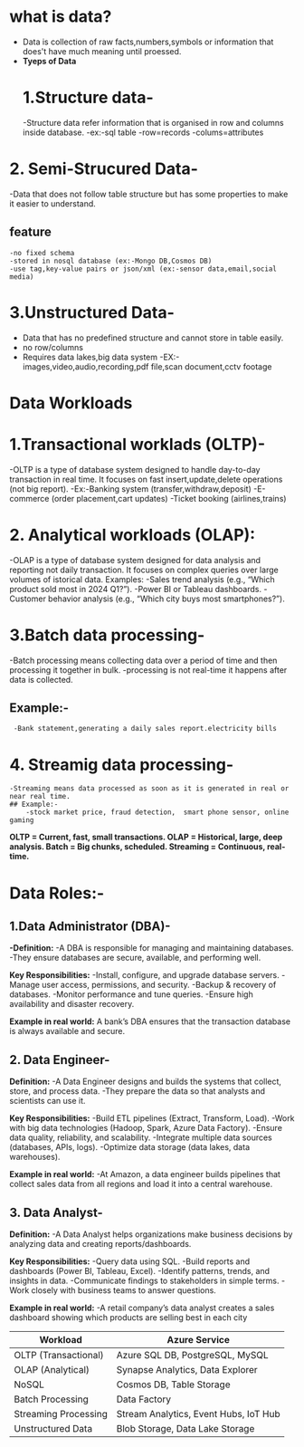 # what is data?
- Data is collection of raw facts,numbers,symbols or information that does't have much meaning until proessed.
- **Tyeps of Data**
  # 1.Structure data-
    -Structure data refer information that is organised in row and columns inside database.
    -ex:-sql table
    -row=records
    -colums=attributes
# 2. Semi-Strucured Data-
  -Data that does not follow table structure but has some properties to make it easier to understand.
  ## feature
    -no fixed schema
    -stored in nosql database (ex:-Mongo DB,Cosmos DB)
    -use tag,key-value pairs or json/xml (ex:-sensor data,email,social media)
# 3.Unstructured Data-
  - Data that has no predefined structure and cannot store in table easily.
  - no row/columns
  - Requires data lakes,big data system
-EX:-images,video,audio,recording,pdf file,scan document,cctv footage

# Data Workloads
# 1.Transactional worklads (OLTP)-
  -OLTP is a type of database system designed to handle day-to-day transaction in real time. It focuses on fast insert,update,delete operations (not big report).
  -Ex:-Banking system (transfer,withdraw,deposit)
      -E-commerce (order placement,cart updates)
      -Ticket booking (airlines,trains)
# 2. Analytical workloads (OLAP):
  -OLAP is a type of database system designed for data analysis and reporting not daily transaction. It focuses on complex queries over large volumes of istorical data.
  Examples:
    -Sales trend analysis (e.g., “Which product sold most in 2024 Q1?”).
    -Power BI or Tableau dashboards.
    -Customer behavior analysis (e.g., “Which city buys most smartphones?”).
# 3.Batch data processing-
  -Batch processing means collecting data over a period of time and then processing it together in bulk.
  -processing is not real-time it happens after data is collected.
 ## Example:-
     -Bank statement,generating a daily sales report.electricity bills
# 4. Streamig data processing-
    -Streaming means data processed as soon as it is generated in real or near real time.
    ## Example:-
        -stock market price, fraud detection,  smart phone sensor, online gaming
**OLTP = Current, fast, small transactions.
OLAP = Historical, large, deep analysis.
Batch = Big chunks, scheduled.
Streaming = Continuous, real-time.**

# Data Roles:-
  ## 1.Data Administrator (DBA)-
  **-Definition:**
-A DBA is responsible for managing and maintaining databases.
-They ensure databases are secure, available, and performing well.

**Key Responsibilities:**
-Install, configure, and upgrade database servers.
-Manage user access, permissions, and security.
-Backup & recovery of databases.
-Monitor performance and tune queries.
-Ensure high availability and disaster recovery.

**Example in real world:**
A bank’s DBA ensures that the transaction database is always available and secure.

  ## 2. Data Engineer-
  **Definition:**
-A Data Engineer designs and builds the systems that collect, store, and process data.
-They prepare the data so that analysts and scientists can use it.

**Key Responsibilities:**
-Build ETL pipelines (Extract, Transform, Load).
-Work with big data technologies (Hadoop, Spark, Azure Data Factory).
-Ensure data quality, reliability, and scalability.
-Integrate multiple data sources (databases, APIs, logs).
-Optimize data storage (data lakes, data warehouses).

**Example in real world:**
  -At Amazon, a data engineer builds pipelines that collect sales data from all regions and load it into a central warehouse.

## 3. Data Analyst-
**Definition:**
-A Data Analyst helps organizations make business decisions by analyzing data and creating reports/dashboards.

**Key Responsibilities:**
-Query data using SQL.
-Build reports and dashboards (Power BI, Tableau, Excel).
-Identify patterns, trends, and insights in data.
-Communicate findings to stakeholders in simple terms.
-Work closely with business teams to answer questions.

**Example in real world:**
-A retail company’s data analyst creates a sales dashboard showing which products are selling best in each city



| Workload             | Azure Service                         |
| -------------------- | ------------------------------------- |
| OLTP (Transactional) | Azure SQL DB, PostgreSQL, MySQL       |
| OLAP (Analytical)    | Synapse Analytics, Data Explorer      |
| NoSQL                | Cosmos DB, Table Storage              |
| Batch Processing     | Data Factory                          |
| Streaming Processing | Stream Analytics, Event Hubs, IoT Hub |
| Unstructured Data    | Blob Storage, Data Lake Storage       |


        
  
